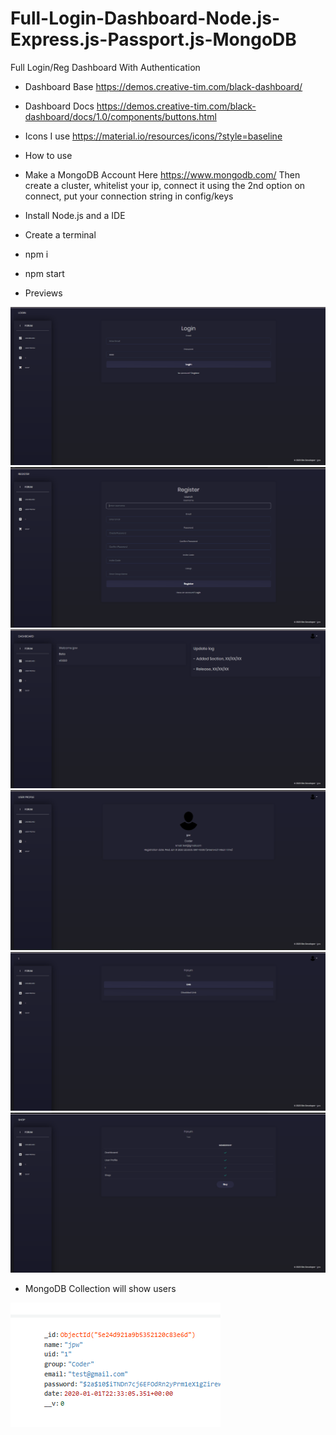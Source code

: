 # Full-Login-Dashboard-Node.js-Express.js-Passport.js-MongoDB
Full Login/Reg Dashboard With Authentication

- Dashboard Base https://demos.creative-tim.com/black-dashboard/

- Dashboard Docs https://demos.creative-tim.com/black-dashboard/docs/1.0/components/buttons.html

- Icons I use https://material.io/resources/icons/?style=baseline 

- How to use 

- Make a MongoDB Account Here https://www.mongodb.com/ Then create a cluster, whitelist your ip, connect it using the 2nd option on
connect, put your connection string in config/keys

- Install Node.js and a IDE

- Create a terminal

- npm i

- npm start

- Previews

![](preview/login.png)
![](preview/Reg.png)
![](preview/dash.png)
![](preview/User.png)
![](preview/1.png)
![](preview/Shop.png)

- MongoDB Collection will show users 

![](preview/mongodb.png)
